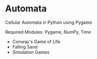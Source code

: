 # Automata

Cellular Automata in Python using Pygame

Required Modules: Pygame, NumPy, Time

- Conway's Game of Life
- Falling Sand
- Simulation Games

